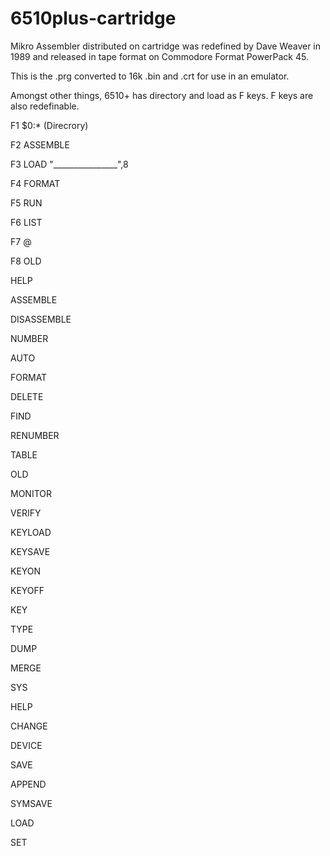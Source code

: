 # 6510plus-cartridge
Mikro Assembler distributed on cartridge was redefined by Dave Weaver in 1989 and released in tape format on Commodore Format PowerPack 45.

This is the .prg converted to 16k .bin and .crt for use in an emulator.

Amongst other things, 6510+ has directory and load as F keys. F keys are also redefinable.

F1 $0:* (Direcrory)

F2 ASSEMBLE

F3 LOAD "________________",8

F4 FORMAT

F5 RUN

F6 LIST

F7 @

F8 OLD

HELP

ASSEMBLE

DISASSEMBLE

NUMBER

AUTO

FORMAT

DELETE

FIND

RENUMBER

TABLE

OLD

MONITOR

VERIFY

KEYLOAD

KEYSAVE

KEYON

KEYOFF

KEY

TYPE

DUMP

MERGE

SYS

HELP

CHANGE

DEVICE

SAVE

APPEND

SYMSAVE

LOAD

SET
